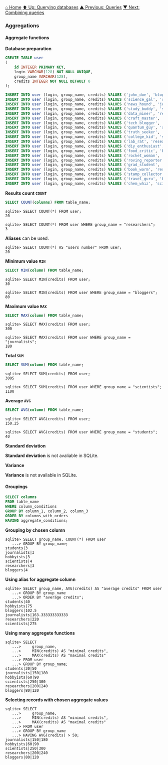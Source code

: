[⌂ Home](../../../README.md)
[⬆ Up: Querying databases](README.md)
[▲ Previous: Queries](queries.md)
[▼ Next: Combining queries](combining_queries.md)

### Aggregations

#### Aggregate functions

**Database preparation**

```sql
CREATE TABLE user
(
    id INTEGER PRIMARY KEY,
    login VARCHAR(128) NOT NULL UNIQUE,
    group_name VARCHAR(128),
    credits INTEGER NOT NULL DEFAULT 0
);

INSERT INTO user (login, group_name, credits) VALUES ('john_doe', 'bloggers', 100);
INSERT INTO user (login, group_name, credits) VALUES ('science_gal', 'scientists', 250);
INSERT INTO user (login, group_name, credits) VALUES ('news_hound', 'journalists', 150);
INSERT INTO user (login, group_name, credits) VALUES ('study_buddy', 'students', 50);
INSERT INTO user (login, group_name, credits) VALUES ('data_miner', 'researchers', 200);
INSERT INTO user (login, group_name, credits) VALUES ('craft_master', 'hobbyists', 75);
INSERT INTO user (login, group_name, credits) VALUES ('tech_blogger', 'bloggers', 120);
INSERT INTO user (login, group_name, credits) VALUES ('quantum_guy', 'scientists', 300);
INSERT INTO user (login, group_name, credits) VALUES ('truth_seeker', 'journalists', 180);
INSERT INTO user (login, group_name, credits) VALUES ('college_kid', 'students', 30);
INSERT INTO user (login, group_name, credits) VALUES ('lab_rat', 'researchers', 220);
INSERT INTO user (login, group_name, credits) VALUES ('diy_enthusiast', 'hobbyists', 90);
INSERT INTO user (login, group_name, credits) VALUES ('food_critic', 'bloggers', 80);
INSERT INTO user (login, group_name, credits) VALUES ('rocket_woman', 'scientists', 280);
INSERT INTO user (login, group_name, credits) VALUES ('roving_reporter', 'journalists', 160);
INSERT INTO user (login, group_name, credits) VALUES ('grad_student', 'students', 40);
INSERT INTO user (login, group_name, credits) VALUES ('book_worm', 'researchers', 240);
INSERT INTO user (login, group_name, credits) VALUES ('stamp_collector', 'hobbyists', 60);
INSERT INTO user (login, group_name, credits) VALUES ('travel_guru', 'bloggers', 110);
INSERT INTO user (login, group_name, credits) VALUES ('chem_whiz', 'scientists', 270);
```

**Results count `COUNT`**

```sql
SELECT COUNT(columns) FROM table_name;
```

```
sqlite> SELECT COUNT(*) FROM user;
20
```

```
sqlite> SELECT COUNT(*) FROM user WHERE group_name = "researchers";
3
```

**Aliases** can be used.

```
sqlite> SELECT COUNT(*) AS "users number" FROM user;
20
```

**Minimum value `MIN`**

```sql
SELECT MIN(column) FROM table_name;
```

```
sqlite> SELECT MIN(credits) FROM user;
30
```

```
sqlite> SELECT MIN(credits) FROM user WHERE group_name = "bloggers";
80
```

**Maximum value `MAX`**

```sql
SELECT MAX(column) FROM table_name;
```

```
sqlite> SELECT MAX(credits) FROM user;
300
```

```
sqlite> SELECT MAX(credits) FROM user WHERE group_name = "journalists";
180
```

**Total `SUM`**

```sql
SELECT SUM(column) FROM table_name;
```

```
sqlite> SELECT SUM(credits) FROM user;
3005
```

```
sqlite> SELECT SUM(credits) FROM user WHERE group_name = "scientists";
1100
```

**Average `AVG`**

```sql
SELECT AVG(column) FROM table_name;
```

```
sqlite> SELECT AVG(credits) FROM user;
150.25
```

```
sqlite> SELECT AVG(credits) FROM user WHERE group_name = "students";
40
```

**Standard deviation**

**Standard deviation** is not avaliable in SQLite.

**Variance**

**Variance** is not available in SQLite.

#### Groupings

```sql
SELECT columns
FROM table_name
WHERE column_conditions
GROUP BY column_1, column_2, column_3
ORDER BY columns_with_orders
HAVING aggregate_conditions;
```

**Grouping by chosen column**

```
sqlite> SELECT group_name, COUNT(*) FROM user
   ...> GROUP BY group_name;
students|3
journalists|3
hobbyists|3
scientists|4
researchers|3
bloggers|4
```

**Using alias for aggregate column**

```
sqlite> SELECT group_name, AVG(credits) AS "average credits" FROM user
   ...> GROUP BY group_name
   ...> ORDER BY "average credits";
students|40
hobbyists|75
bloggers|102.5
journalists|163.333333333333
researchers|220
scientists|275
```

**Using many aggregete functions**

```
sqlite> SELECT
   ...>     group_name,
   ...>     MIN(credits) AS "minimal credits",
   ...>     MAX(credits) AS "maximal credits"
   ...> FROM user
   ...> GROUP BY group_name;
students|30|50
journalists|150|180
hobbyists|60|90
scientists|250|300
researchers|200|240
bloggers|80|120
```

**Selecting records with chosen aggregate values**

```
sqlite> SELECT
   ...>     group_name,
   ...>     MIN(credits) AS "minimal credits",
   ...>     MAX(credits) AS "maximal credits"
   ...> FROM user
   ...> GROUP BY group_name
   ...> HAVING AVG(credits) > 50;
journalists|150|180
hobbyists|60|90
scientists|250|300
researchers|200|240
bloggers|80|120
```
